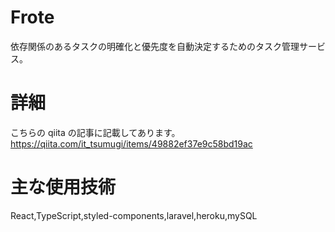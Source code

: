 # Frote

依存関係のあるタスクの明確化と優先度を自動決定するためのタスク管理サービス。

# 詳細

こちらの qiita の記事に記載してあります。https://qiita.com/it_tsumugi/items/49882ef37e9c58bd19ac

# 主な使用技術

React,TypeScript,styled-components,laravel,heroku,mySQL
